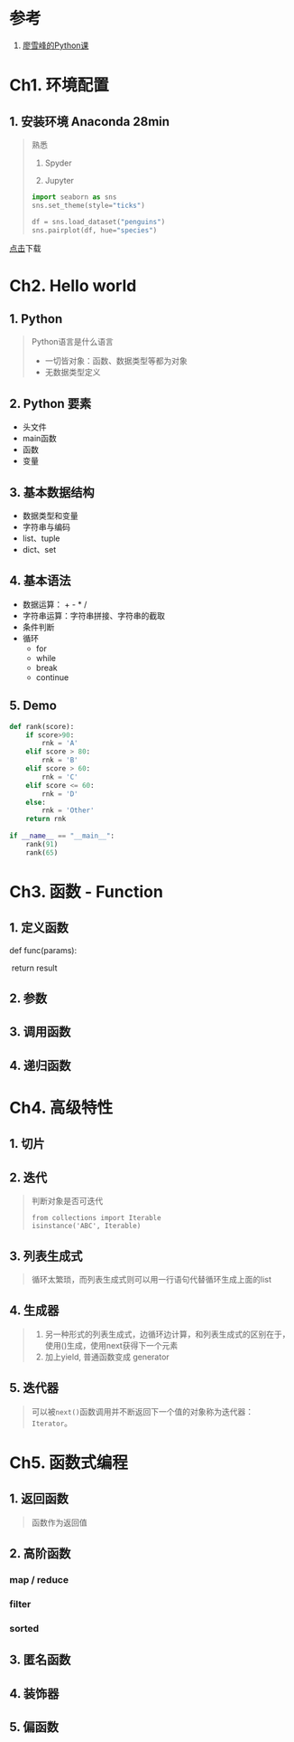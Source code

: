 # 参考

1. [廖雪峰的Python课](https://www.liaoxuefeng.com/wiki/1016959663602400/1017024645952992)

# Ch1. 环境配置

## 1. 安装环境 Anaconda  28min

> 熟悉 
>
> 1. Spyder
>
> 2. Jupyter
>
> ```python
> import seaborn as sns
> sns.set_theme(style="ticks")
> 
> df = sns.load_dataset("penguins")
> sns.pairplot(df, hue="species")
> ```
>
> 

[点击](https://repo.anaconda.com/archive/Anaconda3-2020.11-Windows-x86_64.exe)下载

# Ch2. Hello world

## 1. Python

> Python语言是什么语言
>
> - 一切皆对象：函数、数据类型等都为对象
> - 无数据类型定义

## 2. Python 要素

- 头文件
- main函数
- 函数
- 变量

## 3. 基本数据结构

- 数据类型和变量
- 字符串与编码
- list、tuple
- dict、set

## 4. 基本语法

- 数据运算： + - * /
- 字符串运算：字符串拼接、字符串的截取
- 条件判断
- 循环
  - for
  - while
  - break
  - continue

## 5. Demo

```python
def rank(score):
    if score>90:
        rnk = 'A'
    elif score > 80:
        rnk = 'B'
    elif score > 60:
        rnk = 'C'
    elif score <= 60:
        rnk = 'D'
    else:
        rnk = 'Other'
    return rnk
        
if __name__ == "__main__":
    rank(91)
    rank(65)
```



# Ch3. 函数 - Function

## 1. 定义函数

def func(params):

​	return result

## 2. 参数

## 3. 调用函数

## 4. 递归函数

# Ch4. 高级特性

## 1. 切片

## 2. 迭代

> 判断对象是否可迭代
>
> ```
> from collections import Iterable
> isinstance('ABC', Iterable)
> ```

## 3. 列表生成式

> 循环太繁琐，而列表生成式则可以用一行语句代替循环生成上面的list

## 4. 生成器

> 1. 另一种形式的列表生成式，边循环边计算，和列表生成式的区别在于，使用()生成，使用next获得下一个元素
> 2. 加上yield, 普通函数变成 generator

## 5. 迭代器

> 可以被`next()`函数调用并不断返回下一个值的对象称为迭代器：`Iterator`。

# Ch5. 函数式编程

## 1. 返回函数

> 函数作为返回值

## 2. 高阶函数

### map / reduce

### filter

### sorted

## 3. 匿名函数

## 4. 装饰器

## 5. 偏函数



